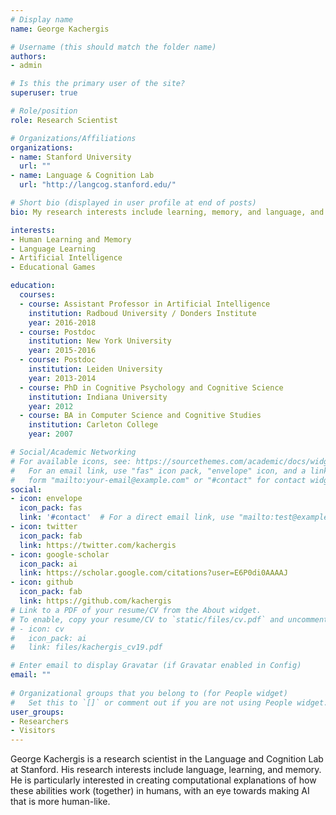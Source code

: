 ```yaml
---
# Display name
name: George Kachergis

# Username (this should match the folder name)
authors:
- admin

# Is this the primary user of the site?
superuser: true

# Role/position
role: Research Scientist

# Organizations/Affiliations
organizations:
- name: Stanford University
  url: ""
- name: Language & Cognition Lab
  url: "http://langcog.stanford.edu/"

# Short bio (displayed in user profile at end of posts)
bio: My research interests include learning, memory, and language, and how the first two enable us to learn the latter.

interests:
- Human Learning and Memory
- Language Learning
- Artificial Intelligence
- Educational Games

education:
  courses:
  - course: Assistant Professor in Artificial Intelligence
    institution: Radboud University / Donders Institute
    year: 2016-2018
  - course: Postdoc
    institution: New York University
    year: 2015-2016
  - course: Postdoc
    institution: Leiden University
    year: 2013-2014
  - course: PhD in Cognitive Psychology and Cognitive Science
    institution: Indiana University
    year: 2012
  - course: BA in Computer Science and Cognitive Studies
    institution: Carleton College
    year: 2007

# Social/Academic Networking
# For available icons, see: https://sourcethemes.com/academic/docs/widgets/#icons
#   For an email link, use "fas" icon pack, "envelope" icon, and a link in the
#   form "mailto:your-email@example.com" or "#contact" for contact widget.
social:
- icon: envelope
  icon_pack: fas
  link: '#contact'  # For a direct email link, use "mailto:test@example.org".
- icon: twitter
  icon_pack: fab
  link: https://twitter.com/kachergis
- icon: google-scholar
  icon_pack: ai
  link: https://scholar.google.com/citations?user=E6P0di0AAAAJ
- icon: github
  icon_pack: fab
  link: https://github.com/kachergis
# Link to a PDF of your resume/CV from the About widget.
# To enable, copy your resume/CV to `static/files/cv.pdf` and uncomment the lines below.  
# - icon: cv
#   icon_pack: ai
#   link: files/kachergis_cv19.pdf

# Enter email to display Gravatar (if Gravatar enabled in Config)
email: ""
  
# Organizational groups that you belong to (for People widget)
#   Set this to `[]` or comment out if you are not using People widget.  
user_groups:
- Researchers
- Visitors
---
```


George Kachergis is a research scientist in the Language and Cognition Lab at Stanford. His research interests include language, learning, and memory. He is particularly interested in creating computational explanations of how these abilities work (together) in humans, with an eye towards making AI that is more human-like.
